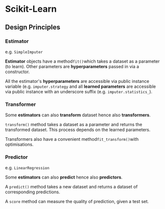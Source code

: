 # Scikit-Learn

## Design Principles

### Estimator

e.g. `SimpleImputer`

**Estimator** objects have a method`fit()`which takes a dataset as a parameter \(to learn\). Other parameters are **hyperparameters** passed in via a constructor.

All the estimator's **hyperparameters** are accessible via public instance variable \(e.g. `imputer.strategy` and all **learned parameters** are accessible via public instance with an underscore suffix \(e.g. `imputer.statistics_`\). 

###  Transformer

Some **estimators** can also **transform** dataset hence also **transformers**.

`transform()` method takes a dataset as a parameter and returns the transformed dataset. This process depends on the learned parameters. 

Transformers also have a convenient method`fit_transform()`with optimisations. 

### Predictor

e.g. `LinearRegression`

Some **estimators** can also **predict** hence also **predictors**.

A `predict()` method takes a new dataset and returns a dataset of corresponding predictions. 

A `score` method can measure the quality of prediction, given a test set.

